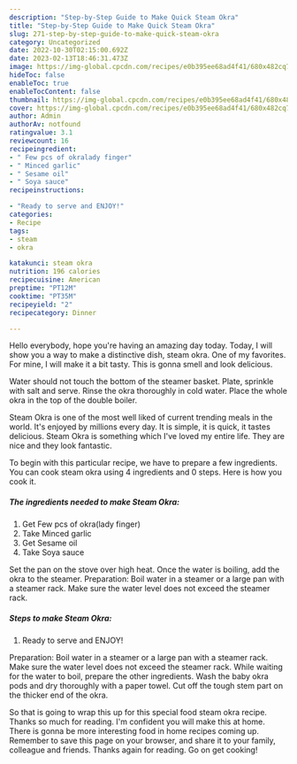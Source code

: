 ```yaml
---
description: "Step-by-Step Guide to Make Quick Steam Okra"
title: "Step-by-Step Guide to Make Quick Steam Okra"
slug: 271-step-by-step-guide-to-make-quick-steam-okra
category: Uncategorized
date: 2022-10-30T02:15:00.692Z
date: 2023-02-13T18:46:31.473Z
image: https://img-global.cpcdn.com/recipes/e0b395ee68ad4f41/680x482cq70/steam-okra-recipe-main-photo.jpg
hideToc: false
enableToc: true
enableTocContent: false
thumbnail: https://img-global.cpcdn.com/recipes/e0b395ee68ad4f41/680x482cq70/steam-okra-recipe-main-photo.jpg
cover: https://img-global.cpcdn.com/recipes/e0b395ee68ad4f41/680x482cq70/steam-okra-recipe-main-photo.jpg
author: Admin
authorAv: notfound
ratingvalue: 3.1
reviewcount: 16
recipeingredient:
- " Few pcs of okralady finger"
- " Minced garlic"
- " Sesame oil"
- " Soya sauce"
recipeinstructions:

- "Ready to serve and ENJOY!"
categories:
- Recipe
tags:
- steam
- okra

katakunci: steam okra 
nutrition: 196 calories
recipecuisine: American
preptime: "PT12M"
cooktime: "PT35M"
recipeyield: "2"
recipecategory: Dinner

---
```



Hello everybody, hope you're having an amazing day today. Today, I will show you a way to make a distinctive dish, steam okra. One of my favorites. For mine, I will make it a bit tasty. This is gonna smell and look delicious.

Water should not touch the bottom of the steamer basket. Plate, sprinkle with salt and serve. Rinse the okra thoroughly in cold water. Place the whole okra in the top of the double boiler.

Steam Okra is one of the most well liked of current trending meals in the world. It's enjoyed by millions every day. It is simple, it is quick, it tastes delicious. Steam Okra is something which I've loved my entire life. They are nice and they look fantastic.


To begin with this particular recipe, we have to prepare a few ingredients. You can cook steam okra using 4 ingredients and 0 steps. Here is how you cook it.

<!--inarticleads1-->

##### The ingredients needed to make Steam Okra:

1. Get  Few pcs of okra(lady finger)
1. Take  Minced garlic
1. Get  Sesame oil
1. Take  Soya sauce


Set the pan on the stove over high heat. Once the water is boiling, add the okra to the steamer. Preparation: Boil water in a steamer or a large pan with a steamer rack. Make sure the water level does not exceed the steamer rack. 

<!--inarticleads2-->

##### Steps to make Steam Okra:


1. Ready to serve and ENJOY!

Preparation: Boil water in a steamer or a large pan with a steamer rack. Make sure the water level does not exceed the steamer rack. While waiting for the water to boil, prepare the other ingredients. Wash the baby okra pods and dry thoroughly with a paper towel. Cut off the tough stem part on the thicker end of the okra. 

So that is going to wrap this up for this special food steam okra recipe. Thanks so much for reading. I'm confident you will make this at home. There is gonna be more interesting food in home recipes coming up. Remember to save this page on your browser, and share it to your family, colleague and friends. Thanks again for reading. Go on get cooking!
